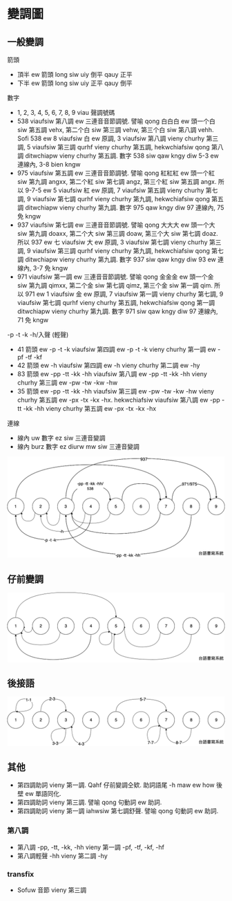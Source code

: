 # 變調圖

## 一般變調

箭頭

* 頂半 ew 箭頭 long siw uiy 倒平 qauy 正平
* 下半 ew 箭頭 long siw uiy 正平 qauy 倒平

數字

* 1, 2, 3, 4, 5, 6, 7, 8, 9 viau 聲調號碼
* 538 viaufsiw 第八調 ew 三連音音節調號. 譬喻 qong 白白白 ew 頭一个白 siw 第五調 vehx, 第二个白 siw 第三調 vehw, 第三个白 siw 第八調 vehh. Sofi 538 ew 8 viaufsiw 白 ew 原調, 3 viaufsiw 第八調 vieny churhy 第三調, 5 viaufsiw 第三調 qurhf vieny churhy 第五調, hekwchiafsiw qong 第八調 ditwchiapw vieny churhy 第五調. 數字 538 siw qaw kngy diw 5-3 ew 連線內, 3-8 bien kngw
* 975 viaufsiw 第五調 ew 三連音音節調號. 譬喻 qong 紅紅紅 ew 頭一个紅 siw 第九調 angxx, 第二个紅 siw 第七調 angz, 第三个紅 siw 第五調 angx. 所以 9-7-5 ew 5 viaufsiw 紅 ew 原調, 7 viaufsiw 第五調 vieny churhy 第七調, 9 viaufsiw 第七調 qurhf vieny churhy 第九調, hekwchiafsiw qong 第五調 ditwchiapw vieny churhy 第九調. 數字 975 qaw kngy diw 97 連線內, 75 免 kngw
* 937 viaufsiw 第七調 ew 三連音音節調號. 譬喻 qong 大大大 ew 頭一个大 siw 第九調 doaxx, 第二个大 siw 第三調 doaw, 第三个大 siw 第七調 doaz. 所以 937 ew 七 viaufsiw 大 ew 原調, 3 viaufsiw 第七調 vieny churhy 第三調, 9 viaufsiw 第三調 qurhf vieny churhy 第九調, hekwchiafsiw qong 第七調 ditwchiapw vieny churhy 第九調. 數字 937 siw qaw kngy diw 93 ew 連線內, 3-7 免 kngw
* 971 viaufsiw 第一調 ew 三連音音節調號. 譬喻 qong 金金金 ew 頭一个金 siw 第九調 qimxx, 第二个金 siw 第七調 qimz, 第三个金 siw 第一調 qim. 所以 971 ew 1 viaufsiw 金 ew 原調, 7 viaufsiw 第一調 vieny churhy 第七調, 9 viaufsiw 第七調 qurhf vieny churhy 第五調, hekwchiafsiw qong 第一調 ditwchiapw vieny churhy 第九調. 數字 971 siw qaw kngy diw 97 連線內, 71 免 kngw

-p -t -k -h/入聲 (輕聲)

* 41 箭頭 ew -p -t -k viaufsiw 第四調 ew -p -t -k vieny churhy 第一調 ew -pf -tf -kf
* 42 箭頭 ew -h viaufsiw 第四調 ew -h vieny churhy 第二調 ew -hy
* 83 箭頭 ew -pp -tt -kk -hh viaufsiw 第八調 ew -pp -tt -kk -hh vieny churhy 第三調 ew -pw -tw -kw -hw
* 35 箭頭 ew -pp -tt -kk -hh viaufsiw 第三調 ew -pw -tw -kw -hw vieny churhy 第五調 ew -px -tx -kx -hx. hekwchiafsiw viaufsiw 第八調 ew -pp -tt -kk -hh vieny churhy 第五調 ew -px -tx -kx -hx

連線

* 線內 uw 數字 ez siw 三連音變調
* 線內 burz 數字 ez diurw mw siw 三連音變調

![tone-change](./tone-change.png)

## 仔前變調

![tone-change-of-a](./tone-change-of-a.png)

## 後接語

![inflection](./inflection.png)

## 其他

* 第四調助詞 vieny 第一調. Qahf 仔前變調仝欵. 助詞語尾 -h maw ew how 後壁 ew 單語同化.
* 第四調助詞 vieny 第三調. 譬喻 qong 句動詞 ew 助詞.
* 第四調助詞 vieny 第一調 iahwsiw 第七調舒聲. 譬喻 qong 句動詞 ew 助詞.

### 第八調

* 第八調 -pp, -tt, -kk, -hh vieny 第一調 -pf, -tf, -kf, -hf
* 第八調輕聲 -hh vieny 第二調 -hy

### transfix

* Sofuw 音節 vieny 第三調
